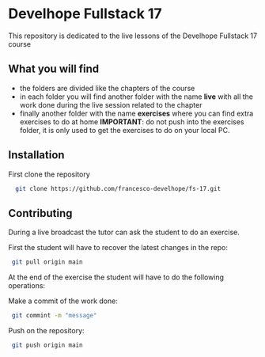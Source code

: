 # Develhope Fullstack 17

This repository is dedicated to the live lessons of the Develhope Fullstack 17 course

## What you will find

- the folders are divided like the chapters of the course
- in each folder you will find another folder with the name **live** with all the work done during the live session related to the chapter
- finally another folder with the name **exercises** where you can find extra exercises to do at home
  **IMPORTANT**: do not push into the exercises folder, it is only used to get the exercises to do on your local PC.

## Installation

First clone the repository

```bash
  git clone https://github.com/francesco-develhope/fs-17.git
```

## Contributing

During a live broadcast the tutor can ask the student to do an exercise.

First the student will have to recover the latest changes in the repo:

```bash
 git pull origin main
```

At the end of the exercise the student will have to do the following operations:

Make a commit of the work done:

```bash
 git commint -m "message"
```

Push on the repository:

```bash
 git push origin main
```
